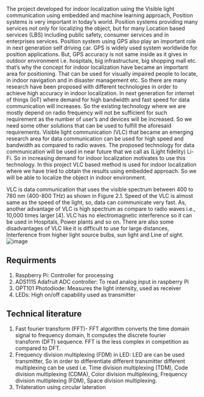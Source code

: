 The project developed for indoor localization using the Visible light communication using embedded and machine learning approach, 
Position systems is very important in today’s world. Position systems providing many services not only for localizing the object, but for many Location based services (LBS) including public safety, consumer services and in enterprises services. Position system using GPS also play an important role in next generation self driving car. GPS is widely used system worldwide for position applications. But, GPS accuracy is not same  inside as it gives in outdoor environment i.e. hospitals, big infrastructure, big shopping mall etc. that’s why the concept for indoor localization have became an important area for positioning. That can be used for visually impaired people to locate, in indoor navigation and in disaster management etc. So there are many research have been proposed with different technologies in order to achieve high accuracy in indoor localization.
In next generation for internet of things (IoT) where demand for high bandwidth and fast speed for data communication will increases. So the existing technology where we are mostly depend on radio frequency will not be sufficient for such requirement as the number of user’s and devices will be increased. So we need some other solutions that can be used to fulfill the aforesaid requirements. Visible light communication (VLC) that became an emerging research area for data communication can be used for high speed and bandwidth as compared to radio waves. 
The proposed technology for data communication will be used in near future that we call as (Light fidelity) Li-Fi. So in increasing demand for indoor localization motivates to use this technology. In this project VLC based method is used for indoor localization where we have tried to obtain the results using embedded approach. So we will be able to localize the object in indoor environment.                      
 
VLC is data communication that uses the visible spectrum between 400 to 780 nm (400-800 THz) as shown in Figure 2.1. Speed of the VLC is almost same as the speed of the light, so, data can communicate very fast. As, another advantage of VLC is high spectrum as compare to radio waves i.e., 10,000 times larger [4]. VLC has no electromagnetic interference so it can be used in Hospitals, Power plants and so on. There are also some disadvantages of VLC like it is difficult to use for large distances, Interference from higher light source bulbs, sun light and Line of sight.   
 ![image](https://user-images.githubusercontent.com/32608510/38634698-f3b3736e-3de0-11e8-82a7-7129f587fb59.png)
 
 ## Requirments 
 1. Raspberry Pi: Controller for processing
 2. ADS1115 Adafruit ADC controller: To read analog input in raspberry Pi
 3. OPT101 Photodiode: Measures the light intensity, used as receiver 
 4. LEDs: High on/off capability used as transmitter

## Technical literature 
 1.	Fast fourier transform (FFT)- FFT algorithm converts the time domain signal to frequency domain, It computes the discrete fourier          transform (DFT) sequence. FFT is the less complex in competition as compared to DFT.  
 2.	Frequency division multiplexing (FDM) in LED: LED are can be used transmitter, So in order to differentiate different transmitter different multiplexing can be used i.e. Time division multiplexing (TDM), Code division multiplexing (CDMA), Color division multiplexing, Frequency division multiplexing (FDM), Space division multiplexing. 
 3.	Trilateration using circular lateration 

